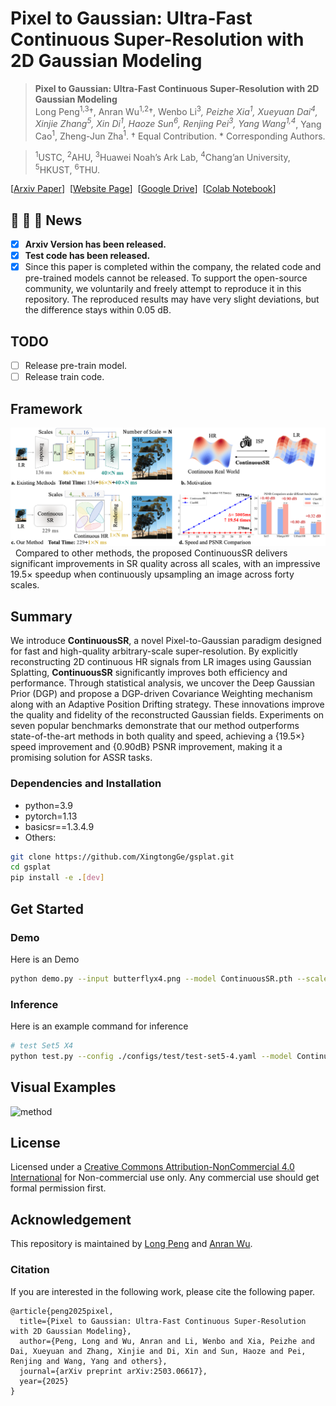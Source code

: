 # Pixel to Gaussian: Ultra-Fast Continuous Super-Resolution with 2D Gaussian Modeling
> **Pixel to Gaussian: Ultra-Fast Continuous Super-Resolution with 2D Gaussian Modeling**<br>
Long Peng<sup>1,3</sup>†, Anran Wu<sup>1,2</sup>†, Wenbo Li<sup>3</sup>*, Peizhe Xia<sup>1</sup>, Xueyuan Dai<sup>4</sup>, Xinjie Zhang<sup>5</sup>, Xin Di<sup>1</sup>, Haoze Sun<sup>6</sup>, Renjing Pei<sup>3</sup>, Yang Wang<sup>1,4*</sup>, Yang Cao<sup>1</sup>, Zheng-Jun Zha<sup>1</sup>. † Equal Contribution. * Corresponding Authors.

> <sup>1</sup>USTC, <sup>2</sup>AHU, <sup>3</sup>Huawei Noah’s Ark Lab, <sup>4</sup>Chang’an University, <sup>5</sup>HKUST, <sup>6</sup>THU. 

[[Arxiv Paper](https://arxiv.org/pdf/2503.06617)]&nbsp;
[[Website Page](https://github.com/peylnog/ContinuousSR)]&nbsp;
[[Google Drive](...)]&nbsp;
[[Colab Notebook](...)]&nbsp;

## :rocket:  :rocket:  :rocket: **News**
- [x]  **Arxiv Version has been released.**
- [x]  **Test code has been released.** 
- [x]  Since this paper is completed within the company, the related code and pre-trained models cannot be released. To support the open-source community, we voluntarily and freely attempt to reproduce it in this repository. The reproduced results may have very slight deviations, but the difference stays within 0.05 dB.

## TODO
- [ ] Release pre-train model.
- [ ] Release train code.

## Framework
![method](assets/motivation.png)&nbsp;
Compared to other methods, the proposed ContinuousSR delivers significant improvements in SR quality across all scales, with an impressive 19.5× speedup when continuously upsampling an image across forty scales.

## Summary
We introduce **ContinuousSR**, a novel Pixel-to-Gaussian paradigm designed for fast and high-quality arbitrary-scale super-resolution. By explicitly reconstructing 2D continuous HR signals from LR images using Gaussian Splatting, **ContinuousSR** significantly improves both efficiency and performance. Through statistical analysis, we uncover the Deep Gaussian Prior (DGP) and propose a DGP-driven Covariance Weighting mechanism along with an Adaptive Position Drifting strategy. These innovations improve the quality and fidelity of the reconstructed Gaussian fields. Experiments on seven popular benchmarks demonstrate that our method outperforms state-of-the-art methods in both quality and speed, achieving a {19.5×} speed improvement and {0.90dB} PSNR improvement, making it a promising solution for ASSR tasks.

### Dependencies and Installation
- python=3.9
- pytorch=1.13
- basicsr==1.3.4.9
- Others:

```bash
git clone https://github.com/XingtongGe/gsplat.git
cd gsplat
pip install -e .[dev]
```

## Get Started
### Demo
Here is an Demo
```bash
python demo.py --input butterflyx4.png --model ContinuousSR.pth --scale 4,4 --output output.png
```
### Inference
Here is an example command for inference
```bash
# test Set5 X4
python test.py --config ./configs/test/test-set5-4.yaml --model ContinuousSR.pth
```

## Visual Examples
![method](assets/vis1.png)&nbsp;

## License
Licensed under a [Creative Commons Attribution-NonCommercial 4.0 International](https://creativecommons.org/licenses/by-nc/4.0/) for Non-commercial use only.
Any commercial use should get formal permission first.

## Acknowledgement
This repository is maintained by [Long Peng](https://peylnog.github.io/) and [Anran Wu](https://github.com/wuanran678).

### Citation

If you are interested in the following work, please cite the following paper.

```
@article{peng2025pixel,
  title={Pixel to Gaussian: Ultra-Fast Continuous Super-Resolution with 2D Gaussian Modeling},
  author={Peng, Long and Wu, Anran and Li, Wenbo and Xia, Peizhe and Dai, Xueyuan and Zhang, Xinjie and Di, Xin and Sun, Haoze and Pei, Renjing and Wang, Yang and others},
  journal={arXiv preprint arXiv:2503.06617},
  year={2025}
}
```
